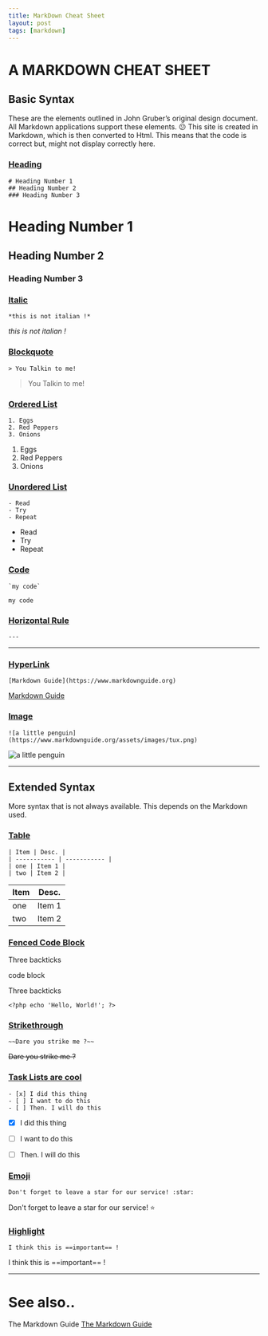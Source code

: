```yaml
---
title: MarkDown Cheat Sheet
layout: post
tags: [markdown]
---
```

# A MARKDOWN CHEAT SHEET

## Basic Syntax

These are the elements outlined in John Gruber’s original design document. All Markdown applications support these elements.
:confused: This site is created in Markdown, which is then converted to Html. This means that the code is correct but, might not display correctly here. 

### <u>Heading</u>

```
# Heading Number 1
## Heading Number 2
### Heading Number 3
```

# Heading Number 1
## Heading Number 2
### Heading Number 3


### <u>Italic</u>

```
*this is not italian !*
```

*this is not italian !*


### <u>Blockquote</u>

```
> You Talkin to me!
```

> You Talkin to me!


### <u>Ordered List</u>

```
1. Eggs
2. Red Peppers
3. Onions
```

1. Eggs
2. Red Peppers
3. Onions

### <u>Unordered List</u>

```
- Read
- Try
- Repeat
```

- Read
- Try
- Repeat

### <u>Code</u>

```
`my code`
```

`my code`

### <u>Horizontal Rule</u>
```
---
```

---

### <u>HyperLink</u>
```
[Markdown Guide](https://www.markdownguide.org)
```

[Markdown Guide](https://www.markdownguide.org)

### <u>Image</u>
```
![a little penguin](https://www.markdownguide.org/assets/images/tux.png)
```

![a little penguin](https://www.markdownguide.org/assets/images/tux.png)

---

## Extended Syntax

More syntax that is not always available. This depends on the Markdown used.

### <u>Table</u>
```
| Item | Desc. |
| ----------- | ----------- |
| one | Item 1 |
| two | Item 2 |
```

| Item | Desc. |
| ----------- | ----------- |
| one | Item 1 |
| two | Item 2 |

### <u>Fenced Code Block</u>
Three backticks

code block

Three backticks

```
<?php echo 'Hello, World!'; ?>
```

### <u>Strikethrough</u>
```
~~Dare you strike me ?~~
```

~~Dare you strike me ?~~

### <u>Task Lists are cool</u>
```
- [x] I did this thing
- [ ] I want to do this
- [ ] Then. I will do this
```

- [x] I did this thing
- [ ] I want to do this
- [ ] Then. I will do this


### <u>Emoji</u>
```
Don't forget to leave a star for our service! :star:
```


Don't forget to leave a star for our service! :star:


### <u>Highlight</u>
```
I think this is ==important== !
```

I think this is ==important== !

---
# See also..

The Markdown Guide [The Markdown Guide](https://www.markdownguide.org)



